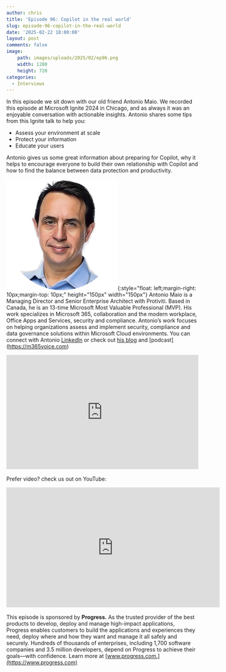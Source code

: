 ```yaml
---
author: chris
title: 'Episode 96: Copilot in the real world'
slug: episode-96-copilot-in-the-real-world
date: '2025-02-22 18:00:00'
layout: post
comments: false
image:
    path: images/uploads/2025/02/ep96.png
    width: 1280
    height: 720
categories:
  - Interviews
---
```

In this episode we sit down with our old friend Antonio Maio. We recorded this episode at Microsoft Ignite 2024 in Chicago, and as always it was an enjoyable conversation with actionable insights. Antonio shares some tips from this Ignite talk to help you:
- Assess your environment at scale
- Protect your information
- Educate your users

Antonio gives us some great information about preparing for Copilot, why it helps to encourage everyone to build their own relationship with Copilot and how to find the balance between data protection and productivity.

![Antonio](/images/uploads/2025/02/antonio.png){:style="float: left;margin-right: 10px;margin-top: 10px;" height="150px" width="150px"} Antonio Maio is a Managing Director and Senior Enterprise Architect with Protiviti. Based in Canada, he is an 13-time Microsoft Most Valuable Professional (MVP). His work specializes in Microsoft 365, collaboration and the modern workplace, Office Apps and Services, security and compliance. Antonio’s work focuses on helping organizations assess and implement security, compliance and data governance solutions within Microsoft Cloud environments. You can connect with Antonio [LinkedIn](https://www.linkedin.com/in/antonio-maio-b082191/) or check out [his blog](https://antonio365.com) and [podcast] (https://m365voice.com)

<p><iframe width="100%" height="300" scrolling="no" frameborder="no" allow="autoplay" src="https://w.soundcloud.com/player/?url=https%3A//api.soundcloud.com/tracks/2040448185&color=%23ff5500&auto_play=false&hide_related=false&show_comments=true&show_user=true&show_reposts=false&show_teaser=true&visual=true"></iframe></p>

Prefer video? check us out on YouTube:

<p><iframe width="560" height="315" src="https://www.youtube.com/embed/nVAE8gk6zVU?si=8l_e4t7Jez3OGjly" title="YouTube video player" frameborder="0" allow="accelerometer; autoplay; clipboard-write; encrypted-media; gyroscope; picture-in-picture; web-share" referrerpolicy="strict-origin-when-cross-origin" allowfullscreen></iframe></p>

This episode is sponsored by **Progress.** As the trusted provider of the best products to develop, deploy and manage high-impact applications, Progress enables customers to build the applications and experiences they need, deploy where and how they want and manage it all safely and securely. Hundreds of thousands of enterprises, including 1,700 software companies and 3.5 million developers, depend on Progress to achieve their goals—with confidence. Learn more at [www.progress.com.](https://www.progress.com)
